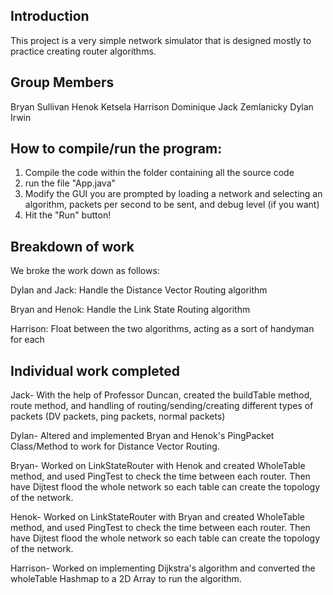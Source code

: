Introduction
------------

This project is a very simple network simulator that is designed mostly to practice
creating router algorithms.

Group Members
------------

Bryan Sullivan
Henok Ketsela
Harrison Dominique
Jack Zemlanicky
Dylan Irwin

How to compile/run the program:
------------

1) Compile the code within the folder containing all the source code
2) run the file "App.java"
3) Modify the GUI you are prompted by loading a network and selecting an algorithm, packets per second to be sent, and debug level (if you want)
4) Hit the "Run" button!

Breakdown of work
------------

We broke the work down as follows:

Dylan and Jack: Handle the Distance Vector Routing algorithm

Bryan and Henok: Handle the Link State Routing algorithm

Harrison: Float between the two algorithms, acting as a sort of handyman for each

Individual work completed
------------

Jack- With the help of Professor Duncan, created the buildTable method, route method, and handling of routing/sending/creating different types of packets (DV packets, ping packets, normal packets)

Dylan- Altered and implemented Bryan and Henok's PingPacket Class/Method to work for Distance Vector Routing.

Bryan- Worked on LinkStateRouter with Henok and created WholeTable method, and used PingTest to check the time between each router. Then have Dijtest flood the whole network so each table can create the topology of the network.  

Henok- Worked on LinkStateRouter with Bryan and created WholeTable method, and used PingTest to check the time between each router. Then have Dijtest flood the whole network so each table can create the topology of the network. 

Harrison- Worked on implementing Dijkstra's algorithm and converted the wholeTable Hashmap to a 2D Array to run the algorithm. 
